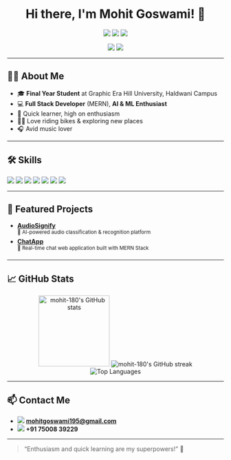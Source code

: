 <!-- Profile README for mohit-180 -->

<h1 align="center">
  Hi there, I'm Mohit Goswami! 👋
</h1>

<p align="center">
  <img src="https://img.shields.io/badge/AI%20%26%20ML-Enthusiast-blueviolet?style=for-the-badge&logo=python&logoColor=white"/>
  <img src="https://img.shields.io/badge/MERN%20Stack-Full%20Stack%20Developer-green?style=for-the-badge&logo=react&logoColor=white"/>
  <img src="https://img.shields.io/badge/Quick%20Learner-🚀-brightgreen?style=for-the-badge"/>
</p>

<p align="center">
  <a href="mailto:mohitgoswami195@gmail.com"><img src="https://img.shields.io/badge/Email-D14836?style=for-the-badge&logo=gmail&logoColor=white"/></a>
  <a href="https://github.com/mohit-180"><img src="https://img.shields.io/badge/GitHub-181717?style=for-the-badge&logo=github&logoColor=white"/></a>
</p>

---

## 🧑‍🎓 About Me

- 🎓 **Final Year Student** at Graphic Era Hill University, Haldwani Campus
- 💻 **Full Stack Developer** (MERN), **AI & ML Enthusiast**
- 🚀 Quick learner, high on enthusiasm
- 🚴‍♂️ Love riding bikes & exploring new places
- 🎧 Avid music lover

---

## 🛠️ Skills

<p align="left">
  <img src="https://img.shields.io/badge/Python-3776AB?style=for-the-badge&logo=python&logoColor=white"/>
  <img src="https://img.shields.io/badge/JavaScript-F7DF1E?style=for-the-badge&logo=javascript&logoColor=black"/>
  <img src="https://img.shields.io/badge/React-20232A?style=for-the-badge&logo=react&logoColor=61DAFB"/>
  <img src="https://img.shields.io/badge/Node.js-339933?style=for-the-badge&logo=node.js&logoColor=white"/>
  <img src="https://img.shields.io/badge/MongoDB-4EA94B?style=for-the-badge&logo=mongodb&logoColor=white"/>
  <img src="https://img.shields.io/badge/Express.js-404D59?style=for-the-badge"/>
  <img src="https://img.shields.io/badge/Machine%20Learning-brightgreen?style=for-the-badge&logo=scikit-learn&logoColor=white"/>
</p>

---

## 🚩 Featured Projects

- [**AudioSignify**](https://github.com/mohit-180/audiosignify)  
  <sup>🎵 AI-powered audio classification & recognition platform</sup>
- [**ChatApp**](https://github.com/mohit-180/chatapp)  
  <sup>💬 Real-time chat web application built with MERN Stack</sup>

---

## 📈 GitHub Stats

<p align="center">
  <img src="https://github-readme-stats.vercel.app/api?username=mohit-180&show_icons=true&theme=radical" alt="mohit-180's GitHub stats" height="165"/>
  <img src="https://github-readme-streak-stats.herokuapp.com?user=mohit-180&theme=radical&hide_border=false" alt="mohit-180's GitHub streak"/>
  <br/>
  <img src="https://github-readme-stats.vercel.app/api/top-langs?username=mohit-180&show_icons=true&locale=en&layout=compact&theme=radical" alt="Top Languages"/>
</p>

---

## 📫 Contact Me

- <img src="https://img.shields.io/badge/Gmail-D14836?style=flat-square&logo=gmail&logoColor=white"/> **mohitgoswami195@gmail.com**
- <img src="https://img.shields.io/badge/Phone-75008 39229-blue?style=flat-square&logo=phone&logoColor=white"/> **+91 75008 39229**

---

> “Enthusiasm and quick learning are my superpowers!” 🚀

<!--
**mohit-180/mohit-180** is a ✨ special ✨ repository because its README.md (this file) appears on your GitHub profile.
-->
